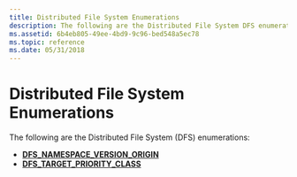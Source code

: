 ```yaml
---
title: Distributed File System Enumerations
description: The following are the Distributed File System DFS enumerations
ms.assetid: 6b4eb805-49ee-4bd9-9c96-bed548a5ec78
ms.topic: reference
ms.date: 05/31/2018
---
```


# Distributed File System Enumerations

The following are the Distributed File System (DFS) enumerations:

- [**DFS_NAMESPACE_VERSION_ORIGIN**](/windows/desktop/api/lmdfs/ne-lmdfs-dfs_namespace_version_origin)
- [**DFS_TARGET_PRIORITY_CLASS**](/windows/win32/api/lmdfs/ne-lmdfs-dfs_target_priority_class~r1)

